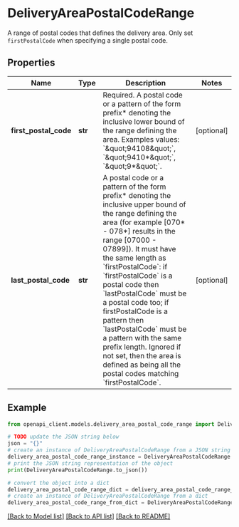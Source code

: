 # DeliveryAreaPostalCodeRange

A range of postal codes that defines the delivery area. Only set `firstPostalCode` when specifying a single postal code.

## Properties

Name | Type | Description | Notes
------------ | ------------- | ------------- | -------------
**first_postal_code** | **str** | Required. A postal code or a pattern of the form prefix* denoting the inclusive lower bound of the range defining the area. Examples values: &#x60;\&quot;94108\&quot;&#x60;, &#x60;\&quot;9410*\&quot;&#x60;, &#x60;\&quot;9*\&quot;&#x60;. | [optional] 
**last_postal_code** | **str** | A postal code or a pattern of the form prefix* denoting the inclusive upper bound of the range defining the area (for example [070* - 078*] results in the range [07000 - 07899]). It must have the same length as &#x60;firstPostalCode&#x60;: if &#x60;firstPostalCode&#x60; is a postal code then &#x60;lastPostalCode&#x60; must be a postal code too; if firstPostalCode is a pattern then &#x60;lastPostalCode&#x60; must be a pattern with the same prefix length. Ignored if not set, then the area is defined as being all the postal codes matching &#x60;firstPostalCode&#x60;. | [optional] 

## Example

```python
from openapi_client.models.delivery_area_postal_code_range import DeliveryAreaPostalCodeRange

# TODO update the JSON string below
json = "{}"
# create an instance of DeliveryAreaPostalCodeRange from a JSON string
delivery_area_postal_code_range_instance = DeliveryAreaPostalCodeRange.from_json(json)
# print the JSON string representation of the object
print(DeliveryAreaPostalCodeRange.to_json())

# convert the object into a dict
delivery_area_postal_code_range_dict = delivery_area_postal_code_range_instance.to_dict()
# create an instance of DeliveryAreaPostalCodeRange from a dict
delivery_area_postal_code_range_from_dict = DeliveryAreaPostalCodeRange.from_dict(delivery_area_postal_code_range_dict)
```
[[Back to Model list]](../README.md#documentation-for-models) [[Back to API list]](../README.md#documentation-for-api-endpoints) [[Back to README]](../README.md)



